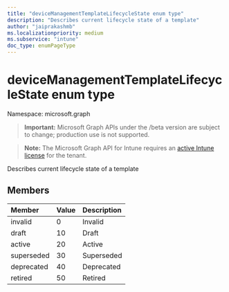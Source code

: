```yaml
---
title: "deviceManagementTemplateLifecycleState enum type"
description: "Describes current lifecycle state of a template"
author: "jaiprakashmb"
ms.localizationpriority: medium
ms.subservice: "intune"
doc_type: enumPageType
---
```


# deviceManagementTemplateLifecycleState enum type

Namespace: microsoft.graph

> **Important:** Microsoft Graph APIs under the /beta version are subject to change; production use is not supported.

> **Note:** The Microsoft Graph API for Intune requires an [active Intune license](https://go.microsoft.com/fwlink/?linkid=839381) for the tenant.

Describes current lifecycle state of a template

## Members
|Member|Value|Description|
|:---|:---|:---|
|invalid|0|Invalid|
|draft|10|Draft|
|active|20|Active|
|superseded|30|Superseded|
|deprecated|40|Deprecated|
|retired|50|Retired|
